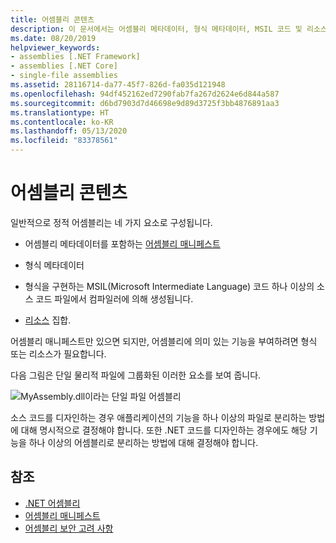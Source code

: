 ```yaml
---
title: 어셈블리 콘텐츠
description: 이 문서에서는 어셈블리 메타데이터, 형식 메타데이터, MSIL 코드 및 리소스를 포함할 수 있는 .NET 어셈블리의 콘텐츠에 대해 설명합니다.
ms.date: 08/20/2019
helpviewer_keywords:
- assemblies [.NET Framework]
- assemblies [.NET Core]
- single-file assemblies
ms.assetid: 28116714-da77-45f7-826d-fa035d121948
ms.openlocfilehash: 94df452162ed7290fab7fa267d2624e6d844a587
ms.sourcegitcommit: d6bd7903d7d46698e9d89d3725f3bb4876891aa3
ms.translationtype: HT
ms.contentlocale: ko-KR
ms.lasthandoff: 05/13/2020
ms.locfileid: "83378561"
---
```

# <a name="assembly-contents"></a>어셈블리 콘텐츠

일반적으로 정적 어셈블리는 네 가지 요소로 구성됩니다.

- 어셈블리 메타데이터를 포함하는 [어셈블리 매니페스트](manifest.md)

- 형식 메타데이터  

- 형식을 구현하는 MSIL(Microsoft Intermediate Language) 코드 하나 이상의 소스 코드 파일에서 컴파일러에 의해 생성됩니다.

- [리소스](../../framework/resources/index.md) 집합.  

어셈블리 매니페스트만 있으면 되지만, 어셈블리에 의미 있는 기능을 부여하려면 형식 또는 리소스가 필요합니다.

다음 그림은 단일 물리적 파일에 그룹화된 이러한 요소를 보여 줍니다.

![MyAssembly.dll이라는 단일 파일 어셈블리](./media/contents/single-file-assembly.gif)

소스 코드를 디자인하는 경우 애플리케이션의 기능을 하나 이상의 파일로 분리하는 방법에 대해 명시적으로 결정해야 합니다. 또한 .NET 코드를 디자인하는 경우에도 해당 기능을 하나 이상의 어셈블리로 분리하는 방법에 대해 결정해야 합니다.

## <a name="see-also"></a>참조

- [.NET 어셈블리](index.md)
- [어셈블리 매니페스트](manifest.md)
- [어셈블리 보안 고려 사항](security-considerations.md)
